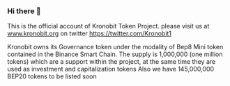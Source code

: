 ### Hi there 👋

<!--
**kronobit/Kronobit** is a ✨ _special_ ✨ repository because its `README.md` (this file) appears on your GitHub profile.

Here are some ideas to get you started:

- 🔭 I’m currently working on ...
- 🌱 I’m currently learning ...
- 👯 I’m looking to collaborate on ...
- 🤔 I’m looking for help with ...
- 💬 Ask me about ...
- 📫 How to reach me: ...
- 😄 Pronouns: ...
- ⚡ Fun fact: ...
-->
This is the official account of Kronobit Token Project. please visit us at www.kronobit.org 
on twitter https://twitter.com/Kronobit1 

Kronobit owns its Governance token under the modality of Bep8 Mini token contained in the Binance Smart Chain. The supply is 1,000,000 (one million tokens) which are a support within the project, at the same time they are used as investment and capitalization tokens
Also we have 145,000,000 BEP20 tokens to be listed soon
